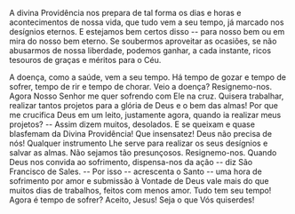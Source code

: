 
A divina Providência nos prepara de tal forma os dias e horas e acontecimentos de nossa vida, que tudo vem a seu tempo, já marcado nos desígnios eternos. E estejamos bem certos disso -- para nosso bem ou em mira do nosso bem eterno. Se soubermos aproveitar as ocasiões, se não abusarmos de nossa liberdade, podemos ganhar, a cada instante, ricos tesouros de graças e méritos para o Céu.

A doença, como a saúde, vem a seu tempo. Há tempo de gozar e tempo de sofrer, tempo de rir e tempo de chorar. Veio a doença? Resignemo-nos. Agora Nosso Senhor me quer sofrendo com Ele na cruz. Quisera trabalhar, realizar tantos projetos para a glória de Deus e o bem das almas! Por que me crucifica Deus em um leito, justamente agora, quando ia realizar meus projetos? -- Assim dizem muitos, desolados. E se queixam e quase blasfemam da Divina Providência! Que insensatez! Deus não precisa de nós! Qualquer instrumento Lhe serve para realizar os seus desígnios e salvar as almas. Não sejamos tão presunçosos. Resignemo-nos. Quando Deus nos convida ao sofrimento, dispensa-nos da ação -- diz São Francisco de Sales. -- Por isso -- acrescenta o Santo -- uma hora de sofrimento por amor e submissão à Vontade de Deus vale mais do que muitos dias de trabalhos, feitos com menos amor. Tudo tem seu tempo! Agora é tempo de sofrer? Aceito, Jesus! Seja o que Vós quiserdes!

